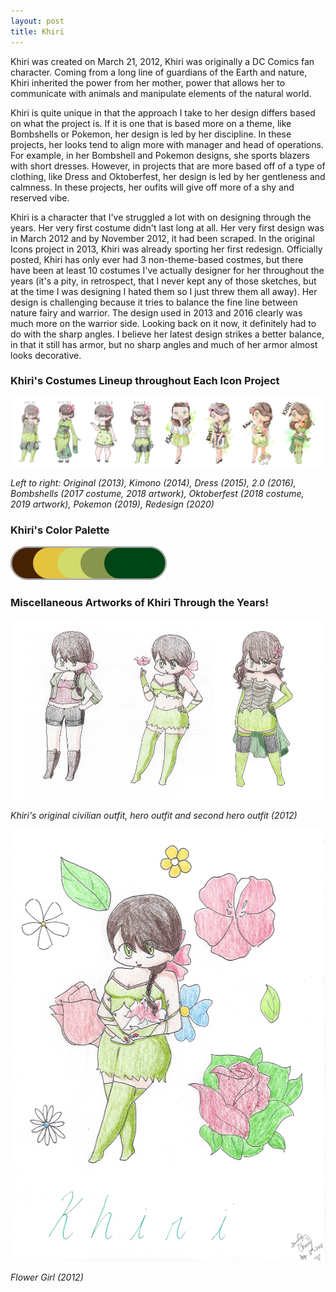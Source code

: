 ```yaml
---
layout: post
title: Khiri
---
```



Khiri was created on March 21, 2012, Khiri was originally a DC Comics fan character. Coming from a long line of guardians of the Earth and nature, Khiri inherited the power from her mother, power that allows her to communicate with animals and manipulate elements of the natural world.

Khiri is quite unique in that the approach I take to her design differs based on what the project is. If it is one that is based more on a theme, like Bombshells or Pokemon, her design is led by her discipline. In these projects, her looks tend to align more with manager and head of operations. For example, in her Bombshell and Pokemon designs, she sports blazers with short dresses. However, in projects that are more based off of a type of clothing, like Dress and Oktoberfest, her design is led by her gentleness and calmness. In these projects, her oufits will give off more of a shy and reserved vibe. 

Khiri is a character that I've struggled a lot with on designing through the years. Her very first costume didn't last long at all. Her very first design was in March 2012 and by November 2012, it had been scraped. In the original Icons project in 2013, Khiri was already sporting her first redesign. Officially posted, Khiri has only ever had 3 non-theme-based costmes, but there have been at least 10 costumes I've actually designer for her throughout the years (it's a pity, in retrospect, that I never kept any of those sketches, but at the time I was designing I hated them so I just threw them all away). Her design is challenging because it tries to balance the fine line between nature fairy and warrior. The design used in 2013 and 2016 clearly was much more on the warrior side. Looking back on it now, it definitely had to do with the sharp angles. I believe her latest design strikes a better balance, in that it still has armor, but no sharp angles and much of her armor almost looks decorative.

### Khiri's Costumes Lineup throughout Each Icon Project

![Khiri Lineup](/assets/artwork/IconProjects/IconIntros/Khiri/Khiri_CostumeLineup.jpg) 

_Left to right: Original (2013), Kimono (2014), Dress (2015), 2.0 (2016), Bombshells (2017 costume, 2018 artwork), Oktoberfest (2018 costume, 2019 artwork), Pokemon (2019), Redesign (2020)_

### Khiri's Color Palette

![Khiri Color Palette](/assets/artwork/IconProjects/IconIntros/Khiri/Khiri_ColourPalette.jpg) 

### Miscellaneous Artworks of Khiri Through the Years! 

![Khiri Misc Art 1](/assets/artwork/IconProjects/IconIntros/Khiri/Khiri_MiscArt1.jpg)

_Khiri's original civilian outfit, hero outfit and second hero outfit (2012)_


![Khiri Misc Art 2](/assets/artwork/IconProjects/IconIntros/Khiri/Khiri_MiscArt2.png)

_Flower Girl (2012)_